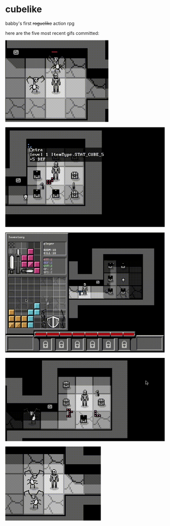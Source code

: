 # cubelike
babby's first ~~roguelike~~ action rpg 

here are the five most recent gifs committed:

![104_kill_enemies_get_loot.gif](gifs/104_kill_enemies_get_loot.gif?raw=true "104_kill_enemies_get_loot")

![103_new_tooltips.gif](gifs/103_new_tooltips.gif?raw=true "103_new_tooltips")

![102_weapons_with_inventory.gif](gifs/102_weapons_with_inventory.gif?raw=true "102_weapons_with_inventory")

![101_weapon_entities.gif](gifs/101_weapon_entities.gif?raw=true "101_weapon_entities")

![100_slaps.gif](gifs/100_slaps.gif?raw=true "100_slaps")

